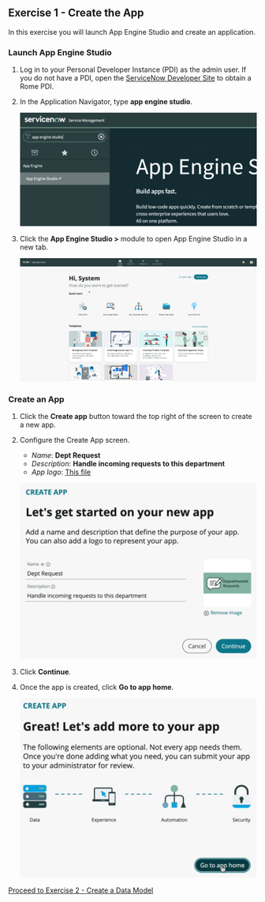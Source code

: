 ## Exercise 1 - Create the App

In this exercise you will launch App Engine Studio and create an application.

### Launch App Engine Studio

1. Log in to your Personal Developer Instance (PDI) as the admin user. If you do not have a PDI, open the [ServiceNow Developer Site](https://developer.servicenow.com/) to obtain a Rome PDI.

1. In the Application Navigator, type **app engine studio**.

    ![app engine studio filter](images/2021-10-05-09-45-17.png)

1. Click the **App Engine Studio >** module to open App Engine Studio in a new tab.

    ![App engine studio home](images/2021-10-05-13-47-18.png)

### Create an App

1. Click the **Create app** button toward the top right of the screen to create a new app.

1. Configure the Create App screen.

    * _Name_: **Dept Request**
    * _Description_: **Handle incoming requests to this department**
    * _App logo_: [This file](assets/deptreqicon.png)

    ![create app screen](images/2021-10-05-13-57-41.png)

1. Click **Continue**.

1. Once the app is created, click **Go to app home**.

    ![go to app home](images/2021-10-05-14-01-05.png)

[Proceed to Exercise 2 - Create a Data Model](Exercise2-DataModel.md)